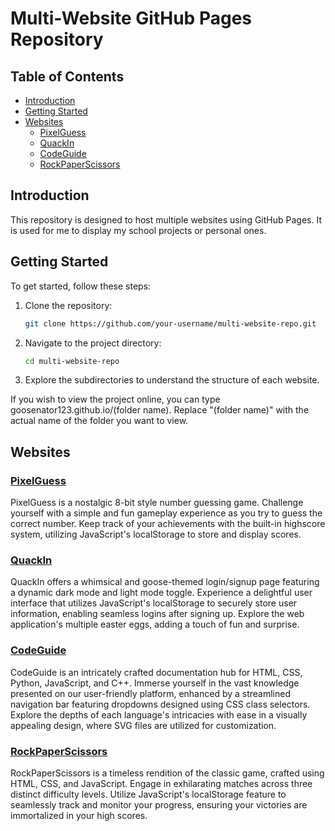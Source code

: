 # Multi-Website GitHub Pages Repository

## Table of Contents

- [Introduction](#introduction)
- [Getting Started](#getting-started)
- [Websites](#websites)
  - [PixelGuess](#PixelGuess)
  - [QuackIn](#QuackIn)
  - [CodeGuide](#CodeGuide)
  - [RockPaperScissors](#RockPaperScissors)

## Introduction

This repository is designed to host multiple websites using GitHub Pages. It is used for me to display my school projects or personal ones.

## Getting Started

To get started, follow these steps:

1. Clone the repository:

    ```bash
    git clone https://github.com/your-username/multi-website-repo.git
    ```

2. Navigate to the project directory:

    ```bash
    cd multi-website-repo
    ```

3. Explore the subdirectories to understand the structure of each website.

If you wish to view the project online, you can type goosenator123.github.io/(folder name). Replace "(folder name)" with the actual name of the folder you want to view.

## Websites

### [PixelGuess](./PixelGuess/)

PixelGuess is a nostalgic 8-bit style number guessing game. Challenge yourself with a simple and fun gameplay experience as you try to guess the correct number. Keep track of your achievements with the built-in highscore system, utilizing JavaScript's localStorage to store and display scores.

### [QuackIn](./QuackIn)

QuackIn offers a whimsical and goose-themed login/signup page featuring a dynamic dark mode and light mode toggle. Experience a delightful user interface that utilizes JavaScript's localStorage to securely store user information, enabling seamless logins after signing up. Explore the web application's multiple easter eggs, adding a touch of fun and surprise.

### [CodeGuide](./CodeGuide)

CodeGuide is an intricately crafted documentation hub for HTML, CSS, Python, JavaScript, and C++. Immerse yourself in the vast knowledge presented on our user-friendly platform, enhanced by a streamlined navigation bar featuring dropdowns designed using CSS class selectors. Explore the depths of each language's intricacies with ease in a visually appealing design, where SVG files are utilized for customization.

### [RockPaperScissors](./RockPaperScissors)


RockPaperScissors is a timeless rendition of the classic game, crafted using HTML, CSS, and JavaScript. Engage in exhilarating matches across three distinct difficulty levels. Utilize JavaScript's localStorage feature to seamlessly track and monitor your progress, ensuring your victories are immortalized in your high scores.
